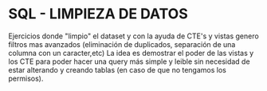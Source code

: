 # SQL - LIMPIEZA DE DATOS
 Ejercicios donde "limpio" el dataset y con la ayuda de CTE's y vistas genero filtros mas avanzados (eliminación de duplicados, separación de una columna con un caracter,etc)
 La idea es demostrar el poder de las vistas y los CTE para poder hacer una query más simple y leible sin necesidad de estar alterando y creando tablas (en caso de que no tengamos los permisos).

